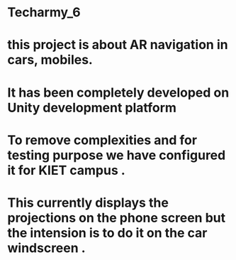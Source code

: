 # Techarmy_6
# this project is about AR navigation in cars, mobiles.
# It has been completely developed on Unity development platform
# To remove complexities and for testing purpose we have configured it for KIET campus .
# This currently displays the projections on the phone screen but the intension is to do it on the car windscreen .
# 
